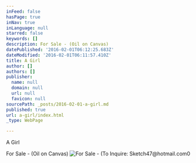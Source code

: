 ```yaml
---
inFeed: false
hasPage: true
inNav: true
inLanguage: null
starred: false
keywords: []
description: For Sale - (Oil on Canvas)
datePublished: '2016-02-01T06:12:25.683Z'
dateModified: '2016-02-01T06:11:57.410Z'
title: A Girl
author: []
authors: []
publisher:
  name: null
  domain: null
  url: null
  favicon: null
sourcePath: _posts/2016-02-01-a-girl.md
published: true
url: a-girl/index.html
_type: WebPage

---
```

A Girl

For Sale - (Oil on Canvas)
![For Sale - (To Inquire:  Sketch47@hotmail.com0](https://s3-us-west-2.amazonaws.com/the-grid-img/p/72acb6084f8123de29afa394bf6fc5cab8cdf62f.jpg)